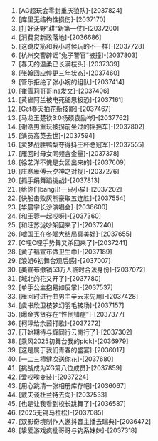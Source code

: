 
1. [AG超玩会零封重庆狼队]-[2037824]
1. [库里无结构性损伤]-[2037170]
1. [打好沃野“耕”新第一仗]-[2037200]
1. [消费贷新政落地]-[2036686]
1. [这跳皮筋和我小时候玩的不一样]-[2037728]
1. [杭州交警辟谣“兔子警官”被撞]-[2037803]
1. [春天的温柔已长满枝头]-[2037339]
1. [张翰回应停更三年状态]-[2037460]
1. [管乐拒绝了张小婉的组队]-[2037414]
1. [崔雪莉哥哥ins发文]-[2037406]
1. [黄雀阿兰被电死细思极恐]-[2037161]
1. [Get春天拍花新技能]-[2037467]
1. [马龙王楚钦3:0杨硕袁励岑]-[2037762]
1. [谢浩男重玩被拐前坐过的摇摇车]-[2037802]
1. [演员高英去世]-[2037594]
1. [灵梦战胜鸭梨夺得抖王杯总冠军]-[2037555]
1. [雁回时母女同频含金量]-[2037378]
1. [徐艺洋不愧是女团出来的]-[2037609]
1. [庄寒雁傅云夕神之对视]-[2037276]
1. [抓手绢舞蹈挑战]-[2037813]
1. [给你们bang出一只小猫]-[2037202]
1. [快船击败灰熊豪取五连胜]-[2037554]
1. [华晨宇长沙演唱会]-[2036600]
1. [和王蓉一起哎呀]-[2037360]
1. [和汪苏泷吵架回来了]-[2037240]
1. [嘘国王在冬眠大结局真美好]-[2037655]
1. [C哩C哩手势舞又杀回来了]-[2037241]
1. [黄子韬宣布做卫生巾]-[2037189]
1. [浪姐6初舞台观后感]-[2037007]
1. [美宣布撤销53万人临时合法身份]-[2037072]
1. [城北的花又开了]-[2037780]
1. [单手公主抱易如反掌]-[2037537]
1. [雁回时进行曲男主辛云来先用]-[2037428]
1. [虞书欣卫枝梦幻羽毛转场]-[2037157]
1. [曝金秀贤存在“性倒错症”]-[2037377]
1. [柯淳给余茵打歌]-[2037272]
1. [开始期待与辉同行云南行了]-[2037302]
1. [乘风2025初舞台我的pick]-[2036979]
1. [这是属于我们青春的盛宴]-[2036017]
1. [一二三檀健次送你花]-[2037680]
1. [挑战成为XG第八位成员]-[2037859]
1. [爱哎唉变装]-[2037224]
1. [用心跳清一张相册库存吧]-[2036067]
1. [戴夫谈杜兰特去向]-[2037533]
1. [也是让我看到校长跳舞了]-[2036587]
1. [2025无锡马拉松]-[2037085]
1. [双影奇境制作人邀抖音主播去瑞典]-[2036472]
1. [挚爱游戏疯批哥哥与钓系妹妹]-[2037318]